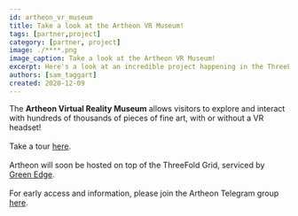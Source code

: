 ```yaml
---
id: artheon_vr_museum
title: Take a look at the Artheon VR Museum!
tags: [partner,project]
category: [partner, project]
image: ./****.png
image_caption: Take a look at the Artheon VR Museum!
excerpt: Here's a look at an incredible project happening in the ThreeFold universe!
authors: [sam_taggart]
created: 2020-12-09
---
```


The **Artheon Virtual Reality Museum** allows visitors to explore and interact with hundreds of thousands of pieces of fine art, with or without a VR headset!
<br/>
<br/>
Take a tour [here](https://www.youtube.com/watch?v=Ofk22N2Ew1k).
<br/>
<br/>
Artheon will soon be hosted on top of the ThreeFold Grid, serviced by [Green Edge](https://www.green-edge.net/).
<br/>
<br/>
For early access and information, please join the Artheon Telegram group [here](https://t.me/artheon).
